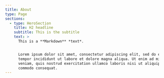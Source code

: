 ```yaml
---
title: About
type: Page
sections:
  - type: HeroSection
    title: H2 headline
    subtitle: This is the subtitle
    text: >
      This is a **Markdown** *text*.


      Lorem ipsum dolor sit amet, consectetur adipiscing elit, sed do eiusmod
      tempor incididunt ut labore et dolore magna aliqua. Ut enim ad minim
      veniam, quis nostrud exercitation ullamco laboris nisi ut aliquip ex ea
      commodo consequat.
---
```

